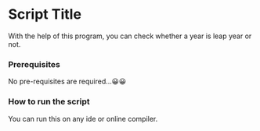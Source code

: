 # Script Title
<!--Remove the below lines and add yours -->
With the help of this program, you can check whether a year is leap year or not.
### Prerequisites
<!--Remove the below lines and add yours -->
No pre-requisites are required...😀😀
### How to run the script
<!--Remove the below lines and add yours -->
You can run this on any ide or online compiler.
